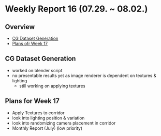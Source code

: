 # Weekly Report 16 (07.29. ~ 08.02.)

## Overview
- [CG Dataset Generation](#CG-Dataset-Generation)
- [Plans ofr Week 17](#Plans-for-Week-17)

## CG Dataset Generation
- worked on blender script
- no presentable results yet as image renderer is dependent on textures & lighting
    - still working on applying textures

## Plans for Week 17
- Apply Textures to corridor
- look into lighting position & variation
- look into randomizing camera placement in corridor
- Monthly Report (July) (low priority)